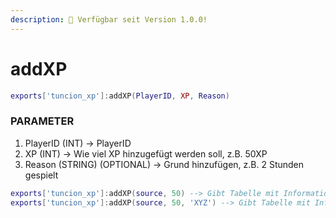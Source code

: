 ```yaml
---
description: 🔧 Verfügbar seit Version 1.0.0!
---
```


# addXP

```lua title="Export Syntax"
exports['tuncion_xp']:addXP(PlayerID, XP, Reason)
```

### PARAMETER

1. PlayerID <span className="color-blue">(INT)</span> <span className="color-orange">-> PlayerID</span>
2. XP <span className="color-blue">(INT)</span> <span className="color-orange">-> Wie viel XP hinzugefügt werden soll, z.B. 50XP</span>
3. Reason <span className="color-blue">(STRING) (OPTIONAL)</span> <span className="color-orange">-> Grund hinzufügen, z.B. 2 Stunden gespielt</span>

```lua
exports['tuncion_xp']:addXP(source, 50) --> Gibt Tabelle mit Informationen zurück
exports['tuncion_xp']:addXP(source, 50, 'XYZ') --> Gibt Tabelle mit Informationen zurück
```